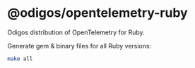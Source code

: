 # @odigos/opentelemetry-ruby

Odigos distribution of OpenTelemetry for Ruby.<br />

Generate gem & binary files for all Ruby versions:

```bash
make all
```
